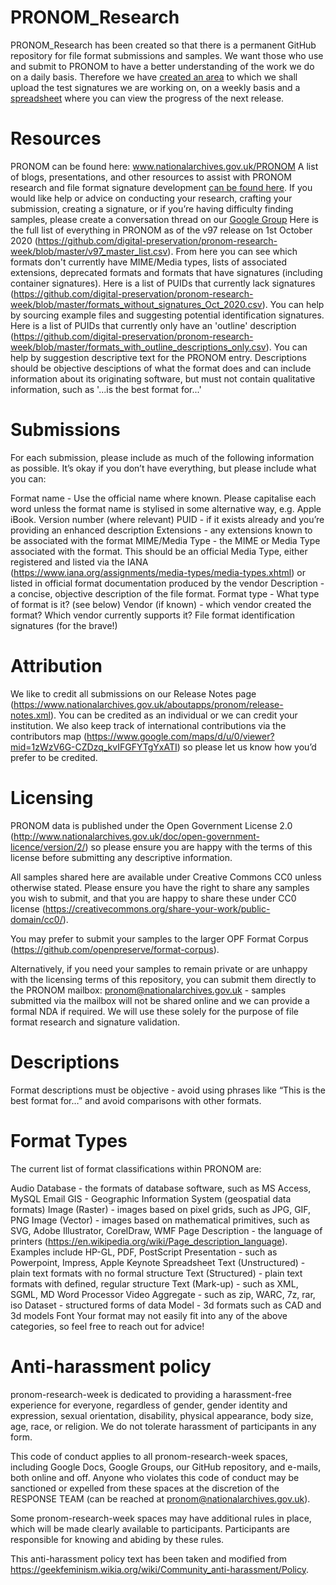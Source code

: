 # PRONOM_Research
PRONOM_Research has been created so that there is a permanent GitHub repository for file format submissions and samples. We want those who use and submit to PRONOM to have a better understanding of the work we do on a daily basis. Therefore we have [created an area](https://github.com/digital-preservation/PRONOM_Research/tree/main/Test%20Releases) to which we shall upload the test signatures we are working on, on a weekly basis and a [spreadsheet](https://docs.google.com/spreadsheets/d/1P1GGevHysUQnivsmf6EFo8ZyfKRPwUJa5eoJ3JODRq0/edit?usp=sharing) where you can view the progress of the next release.

# Resources
PRONOM can be found here: www.nationalarchives.gov.uk/PRONOM
A list of blogs, presentations, and other resources to assist with PRONOM research and file format signature development [can be found here](https://docs.google.com/spreadsheets/d/12YnUPnHaoYzDrf2SgxGDxi5e6r3WOpEfk23ibt3qVyg/edit#gid=0).
If you would like help or advice on conducting your research, crafting your submission, creating a signature, or if you’re having difficulty finding samples, please create a conversation thread on our [Google Group](https://groups.google.com/g/pronom)
Here is the full list of everything in PRONOM as of the v97 release on 1st October 2020 (https://github.com/digital-preservation/pronom-research-week/blob/master/v97_master_list.csv). From here you can see which formats don't currently have MIME/Media types, lists of associated extensions, deprecated formats and formats that have signatures (including container signatures).
Here is a list of PUIDs that currently lack signatures (https://github.com/digital-preservation/pronom-research-week/blob/master/formats_without_signatures_Oct_2020.csv). You can help by sourcing example files and suggesting potential identification signatures.
Here is a list of PUIDs that currently only have an 'outline' description (https://github.com/digital-preservation/pronom-research-week/blob/master/formats_with_outline_descriptions_only.csv). You can help by suggestion descriptive text for the PRONOM entry. Descriptions should be objective desciptions of what the format does and can include information about its originating software, but must not contain qualitative information, such as '...is the best format for...'

# Submissions
For each submission, please include as much of the following information as possible. It’s okay if you don’t have everything, but please include what you can:

Format name - Use the official name where known. Please capitalise each word unless the format name is stylised in some alternative way, e.g. Apple iBook.
Version number (where relevant)
PUID - if it exists already and you’re providing an enhanced description
Extensions - any extensions known to be associated with the format
MIME/Media Type - the MIME or Media Type associated with the format. This should be an official Media Type, either registered and listed via the IANA (https://www.iana.org/assignments/media-types/media-types.xhtml) or listed in official format documentation produced by the vendor
Description - a concise, objective description of the file format.
Format type - What type of format is it? (see below)
Vendor (if known) - which vendor created the format? Which vendor currently supports it?
File format identification signatures (for the brave!)

# Attribution
We like to credit all submissions on our Release Notes page (https://www.nationalarchives.gov.uk/aboutapps/pronom/release-notes.xml). You can be credited as an individual or we can credit your institution. We also keep track of international contributions via the contributors map (https://www.google.com/maps/d/u/0/viewer?mid=1zWzV6G-CZDzq_kvIFGFYTgYxATI) so please let us know how you’d prefer to be credited.

# Licensing
PRONOM data is published under the Open Government License 2.0 (http://www.nationalarchives.gov.uk/doc/open-government-licence/version/2/) so please ensure you are happy with the terms of this license before submitting any descriptive information.

All samples shared here are available under Creative Commons CC0 unless otherwise stated. Please ensure you have the right to share any samples you wish to submit, and that you are happy to share these under CC0 license (https://creativecommons.org/share-your-work/public-domain/cc0/).

You may prefer to submit your samples to the larger OPF Format Corpus (https://github.com/openpreserve/format-corpus).

Alternatively, if you need your samples to remain private or are unhappy with the licensing terms of this repository, you can submit them directly to the PRONOM mailbox: pronom@nationalarchives.gov.uk - samples submitted via the mailbox will not be shared online and we can provide a formal NDA if required. We will use these solely for the purpose of file format research and signature validation.

# Descriptions
Format descriptions must be objective - avoid using phrases like “This is the best format for…” and avoid comparisons with other formats.

# Format Types
The current list of format classifications within PRONOM are:

Audio
Database - the formats of database software, such as MS Access, MySQL
Email
GIS - Geographic Information System (geospatial data formats)
Image (Raster) - images based on pixel grids, such as JPG, GIF, PNG
Image (Vector) - images based on mathematical primitives, such as SVG, Adobe Illustrator, CorelDraw, WMF
Page Description - the language of printers (https://en.wikipedia.org/wiki/Page_description_language). Examples include HP-GL, PDF, PostScript
Presentation - such as Powerpoint, Impress, Apple Keynote
Spreadsheet
Text (Unstructured) - plain text formats with no formal structure
Text (Structured) - plain text formats with defined, regular structure
Text (Mark-up) - such as XML, SGML, MD
Word Processor
Video
Aggregate - such as zip, WARC, 7z, rar, iso
Dataset - structured forms of data
Model - 3d formats such as CAD and 3d models
Font
Your format may not easily fit into any of the above categories, so feel free to reach out for advice!

# Anti-harassment policy
pronom-research-week is dedicated to providing a harassment-free experience for everyone, regardless of gender, gender identity and expression, sexual orientation, disability, physical appearance, body size, age, race, or religion. We do not tolerate harassment of participants in any form.

This code of conduct applies to all pronom-research-week spaces, including Google Docs, Google Groups, our GitHub repository, and e-mails, both online and off. Anyone who violates this code of conduct may be sanctioned or expelled from these spaces at the discretion of the RESPONSE TEAM (can be reached at pronom@nationalarchives.gov.uk).

Some pronom-research-week spaces may have additional rules in place, which will be made clearly available to participants. Participants are responsible for knowing and abiding by these rules.

This anti-harassment policy text has been taken and modified from https://geekfeminism.wikia.org/wiki/Community_anti-harassment/Policy.

